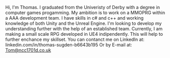 <!---
Banzooki/Banzooki is a ✨ special ✨ repository because its `README.md` (this file) appears on your GitHub profile.
You can click the Preview link to take a look at your changes.
--->
Hi, I'm Thomas. I graduated from the Univeristy of Derby with a degree in computer games progamming. My ambition is to work on a MMOPRG within a AAA development team.
I have skills in c# and c++ and working knowledge of both Unity and the Unreal Engine. I'm looking to develop my understanding further with the help of an established team.
Currently, I am making a small scale RPG developed in UE4 indipendently. This will help to further enchance my skillset.
You can contanct me on LinkedIn at: linkedin.com/in/thomas-sugden-b6643b195
Or by E-mail at: Tom@ncc1701d.co.uk
